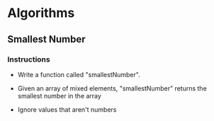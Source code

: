 # Algorithms

## Smallest Number

### Instructions

* Write a function called "smallestNumber".

* Given an array of mixed elements, "smallestNumber" returns the smallest number in the array

* Ignore values that aren't numbers
